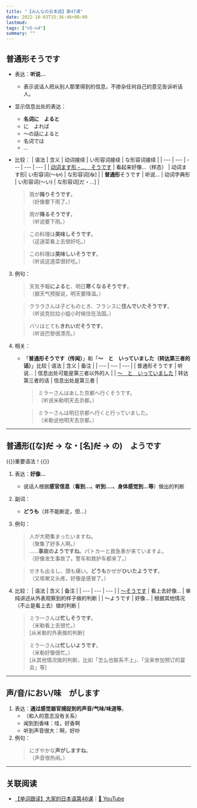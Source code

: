 ```yaml
---
title: "【みんなの日本語】第47课"
date: 2022-10-03T15:36:46+08:00
lastmod: 
tags: ["n5-n4"]
summary: ""
---
```


## 普通形そうです
- 表达：**听说...**
    - 表示说话人把从别人那里得到的信息，不掺杂任何自己的意见告诉听话人。
- 显示信息出处的表达：
    - **名词に　よると**
    - に　よれば
    - 〜の話によると
    - 名词では
    - ...
- 比较：
    | 语法 | 含义 | 动词接续 | い形容词接续 | な形容词接续 |
    | --- | --- | --- | --- | --- |
    | [动词ます形・...　そうです](minnano/43/#そうです) | 看起来好像...（样态） | 动词ます形| い形容词(〜~~い~~) | な形容词[~~な~~] |
    | **普通形**そうです | 听说... | 动词字典形 | い形容词(〜い) | な形容词[だ・...] |

    > 雨が**降りそうです**。  
     （好像要下雨了。）

    > 雨が**降るそうです**。  
     （听说要下雨。）

    > この料理は**美味しそうです**。  
     （这道菜看上去很好吃。）

    > この料理は**美味しいそうです**。  
     （听说这道菜很好吃。）
3. 例句：
    > 天気予報**によると**、明日**寒くなるそうです**。  
     （据天气预报说，明天要降温。）

    > クララさんは子どものとき、フランスに**住んでいたそうです**。  
     （听说克拉拉小姐小时候住在法国。）

    > パリはとても**きれいだそうです**。  
     （听说巴黎很漂亮。）
4. 相关：
    - 「**普通形そうです（传闻）**」和「**〜　と　いっていました（转达第三者的话）**」比较
        | 语法 | 含义 | 备注 |
        | --- | --- | --- |
        | 普通形そうです | 听说... | 信息出处可能是第三者以外的人 |
        | [〜　と　いっていました](minnano/33/#句子普通形-と言っていました) | 转达第三者的话 | 信息出处是第三者 |

        > ミラーさんはあした京都へ行くそうです。  
         （听说米勒明天去京都。）

        > ミラーさんは明日京都へ行くと行っていました。  
         （米勒说他明天去京都。）
---
## 普通形([な]~~だ~~ → な・[名]~~だ~~ → の)　ようです 
{{<badge>}}重要语法！{{</badge>}}
1. 表达：**好像...**
    - 说话人根据**感官信息**（**看到...、听到....、身体感觉到...等**）做出的判断
2. 副词：
    - **どうも**（并不能断定，但...）
3. 例句：
    > 人が大勢集まったいますね。  
     （聚集了好多人啊。）  
      ......**事故のようですね**。パトカーと救急車が来ていますよ。  
     （好像发生事故了。警车和救护车都来了。）

    > せきも出るし、頭も痛い。**どうも**かぜが**ひいたようです**。  
     （又咳嗽又头疼，好像是感冒了。）
4. 比较：
    | 语法 | 含义 | 备注 |
    | --- | --- | --- |
    | [〜そうです](minnano/43/#そうです) | 看上去好像... | 单纯讲述从外表观察到的样子做的判断 |
    | 〜ようです | 好像... | 根据其他情况（不止是看上去）做的判断 |

    > ミラーさんは**忙しそうです**。  
     （米勒看上去很忙。）  
      [从米勒的外表做的判断]

    > ミラーさんは**忙しいようです**。  
     （米勒好像很忙。）  
      [从其他情况做的判断，比如「怎么也联系不上」、「没来参加预订的宴会」等]

---
## 声/音/におい/味　がします
1. 表达：**通过感觉器官捕捉到的声音/气味/味道等**。
    - （和人的意志没有关系）
    - 闻到到香味：哇，好香啊
    - 听到声音很大：啊，好吵
2. 例句：
    > にぎやかな**声がしますね**。  
     （声音很热闹。）
     
---
## 关联阅读
- [【单词跟读】大家的日本语第46课](https://www.bilibili.com/video/BV1G34y1e7RA?p=47)｜[🔗 YouTube](https://youtu.be/M5I8_T3tJIM)
